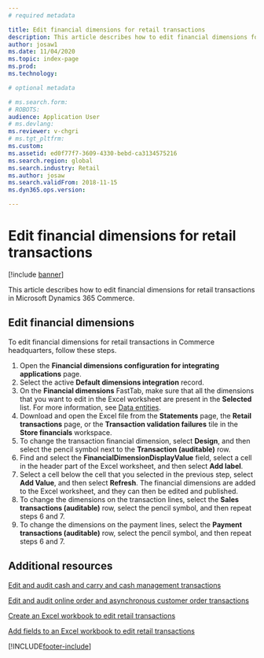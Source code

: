 ```yaml
---
# required metadata

title: Edit financial dimensions for retail transactions
description: This article describes how to edit financial dimensions for retail transactions in Microsoft Dynamics 365 Commerce.
author: josaw1
ms.date: 11/04/2020
ms.topic: index-page
ms.prod: 
ms.technology: 

# optional metadata

# ms.search.form: 
# ROBOTS: 
audience: Application User
# ms.devlang: 
ms.reviewer: v-chgri
# ms.tgt_pltfrm: 
ms.custom: 
ms.assetid: ed0f77f7-3609-4330-bebd-ca3134575216
ms.search.region: global
ms.search.industry: Retail
ms.author: josaw
ms.search.validFrom: 2018-11-15
ms.dyn365.ops.version: 

---
```

# Edit financial dimensions for retail transactions

[!include [banner](../includes/banner.md)]

This article describes how to edit financial dimensions for retail transactions in Microsoft Dynamics 365 Commerce.

## Edit financial dimensions

To edit financial dimensions for retail transactions in Commerce headquarters, follow these steps.

1. Open the **Financial dimensions configuration for integrating applications** page.
1. Select the active **Default dimensions integration** record.
1. On the **Financial dimensions** FastTab, make sure that all the dimensions that you want to edit in the Excel worksheet are present in the **Selected** list. For more information, see [Data entities](../fin-ops-core/dev-itpro/financial/financial-dimension-configuration-integration.md#data-entities).
1. Download and open the Excel file from the **Statements** page, the **Retail transactions** page, or the **Transaction validation failures** tile in the **Store financials** workspace.
1. To change the transaction financial dimension, select **Design**, and then select the pencil symbol next to the **Transaction (auditable)** row.
1. Find and select the **FinancialDimensionDisplayValue** field, select a cell in the header part of the Excel worksheet, and then select **Add label**.
1. Select a cell below the cell that you selected in the previous step, select **Add Value**, and then select **Refresh**. The financial dimensions are added to the Excel worksheet, and they can then be edited and published.
1. To change the dimensions on the transaction lines, select the **Sales transactions (auditable)** row, select the pencil symbol, and then repeat steps 6 and 7.
1. To change the dimensions on the payment lines, select the **Payment transactions (auditable)** row, select the pencil symbol, and then repeat steps 6 and 7.

## Additional resources

[Edit and audit cash and carry and cash management transactions](edit-cash-trans.md)

[Edit and audit online order and asynchronous customer order transactions](edit-order-trans.md)

[Create an Excel workbook to edit retail transactions](create-excel-edit.md)

[Add fields to an Excel workbook to edit retail transactions](add-fields-excel.md)


[!INCLUDE[footer-include](../includes/footer-banner.md)]